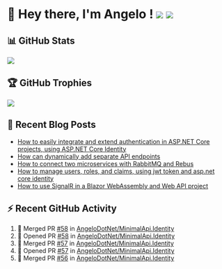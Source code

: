 # 👋 Hey there, I'm Angelo ! ![](https://img.shields.io/badge/Intel-Core_i5_12th-0071C5?style=for-the-badge&logo=intel&logoColor=white) <a href="https://www.buymeacoffee.com/angelodotnet" target="_blank"><img src="https://img.shields.io/badge/Buy%20Me%20A%20Coffee-FFDD00.svg?style=for-the-badge&logo=Buy-Me-A-Coffee&logoColor=black"></a>

## 📊 GitHub Stats
![](http://github-profile-summary-cards.vercel.app/api/cards/profile-details?username=angelodotnet&theme=default)
<!--
![](http://github-profile-summary-cards.vercel.app/api/cards/repos-per-language?username=angelodotnet&theme=default)
![](http://github-profile-summary-cards.vercel.app/api/cards/most-commit-language?username=angelodotnet&theme=default)
![](http://github-profile-summary-cards.vercel.app/api/cards/stats?username=angelodotnet&theme=default)
![](http://github-profile-summary-cards.vercel.app/api/cards/productive-time?username=angelodotnet&theme=default&utcOffset=2)

![](https://github-readme-stats.vercel.app/api?username=angelodotnet&theme=dracula&show_icons=true&hide_border=true&count_private=true)
![](https://github-readme-streak-stats.herokuapp.com/?user=angelodotnet&theme=dracula&hide_border=true)
-->

## 🏆 GitHub Trophies
<img src="https://github-profile-trophy.vercel.app/?username=AngeloDotNet&no-frame=false&no-bg=false&margin-w=4&row=1" />

## 📝 Recent Blog Posts  
<!-- BLOG-POST-LIST:START -->
- [How to easily integrate and extend authentication in ASP.NET Core projects, using ASP.NET Core Identity](https://dev.to/angelodotnet/how-to-easily-integrate-and-extend-authentication-in-aspnet-core-projects-using-aspnet-core-130p)
- [How can dynamically add separate API endpoints](https://dev.to/angelodotnet/how-can-dynamically-add-separate-api-endpoints-4h56)
- [How to connect two microservices with RabbitMQ and Rebus](https://dev.to/angelodotnet/how-to-connect-two-microservices-with-rabbitmq-and-rebus-278)
- [How to manage users, roles, and claims, using jwt token and asp.net core identity](https://dev.to/angelodotnet/how-to-manage-roles-permissions-and-more-using-jwt-token-and-aspnet-core-identity-11k0)
- [How to use SignalR in a Blazor WebAssembly and Web API project](https://dev.to/angelodotnet/how-to-use-signalr-in-a-blazor-webassembly-and-web-api-project-27cp)
<!-- BLOG-POST-LIST:END -->

## ⚡ Recent GitHub Activity
<!--START_SECTION:activity-->
1. 🎉 Merged PR [#58](https://github.com/AngeloDotNet/MinimalApi.Identity/pull/58) in [AngeloDotNet/MinimalApi.Identity](https://github.com/AngeloDotNet/MinimalApi.Identity)
2. 💪 Opened PR [#58](https://github.com/AngeloDotNet/MinimalApi.Identity/pull/58) in [AngeloDotNet/MinimalApi.Identity](https://github.com/AngeloDotNet/MinimalApi.Identity)
3. 🎉 Merged PR [#57](https://github.com/AngeloDotNet/MinimalApi.Identity/pull/57) in [AngeloDotNet/MinimalApi.Identity](https://github.com/AngeloDotNet/MinimalApi.Identity)
4. 💪 Opened PR [#57](https://github.com/AngeloDotNet/MinimalApi.Identity/pull/57) in [AngeloDotNet/MinimalApi.Identity](https://github.com/AngeloDotNet/MinimalApi.Identity)
5. 🎉 Merged PR [#56](https://github.com/AngeloDotNet/MinimalApi.Identity/pull/56) in [AngeloDotNet/MinimalApi.Identity](https://github.com/AngeloDotNet/MinimalApi.Identity)
<!--END_SECTION:activity-->
